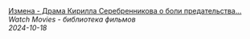 <!--2024-10-18 17:14:48-->
<div class="yb">
  <a class="nodecor" href="/index.html?filmy/izmena_-_drama_kirilla_serebrennikova_o_boli_predatelstva_film_2012_triller">
    <img class="preview" data-videoid="xy56VEqX90Q" src="https://i1.ytimg.com/vi/xy56VEqX90Q/hqdefault.jpg" align="middle" alt="">
  </a>
  <div class="inlbl text">
    <a class="nodecor" href="/index.html?filmy/izmena_-_drama_kirilla_serebrennikova_o_boli_predatelstva_film_2012_triller">Измена - Драма Кирилла Серебренникова о боли предательства...</a><br>
    <i class="smaller2">Watch Movies - библиотека фильмов</i><br>
    <i class="smaller3">2024-10-18</i>
  </div>
</div>
